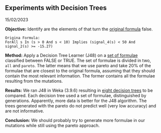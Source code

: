 ## Experiments with Decision Trees

15/02/2023

**Objective:** Identify are the elements of that turn the [original formula](original_formula) false.

```
Origina Formula: 
ForAll s In (s > 0 And s < 10) Implies (signal_4(s) < 50 And signal_2(s) >= -15.27)
```

**Method:** Apply a Decision Tree Learner (J48) on a [set of formulae](dataset) classified between FALSE or TRUE. The set of formulae is divided in two, ```all``` and ```pareto```. The latter means that we use pareto and take 20% of the formulae that are closest to the original formula, assuming that they should contain the most relevant information. The former contains all the formulae resulting from the mutations.

**Results:** We ran J48 in Weka (3.9.6) resulting in [eight decision trees](results) to be compared. Each decision tree used a set of formulae, distinguished by generations. Apparently, more data is better for the J48 algorithm. The trees generated with the pareto do not predict well (very low accuracy) and are not informative.

**Conclusion:** We should probably try to generate more formulae in our mutations while still using the pareto approach. 

